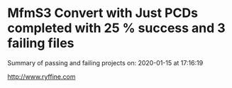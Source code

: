 # MfmS3 Convert with Just PCDs completed with 25 % success and 3 failing files

Summary of passing and failing projects on: 2020-01-15 at 17:16:19

http://www.ryffine.com
